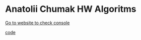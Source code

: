# Anatolii Chumak HW Algoritms

[Go to website to check console](https://tolik4umak.github.io/TEL_RAN_PROF/Algoritms/HW/04__HW_Algoritms/index.html)

[code](https://github.com/Tolik4umak/TEL_RAN_PROF/blob/main/Algoritms/HW/04__HW_Algoritms/js.js)